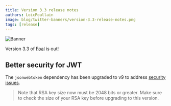 ```yaml
---
title: Version 3.3 release notes
authors: LoicPoullain
image: blog/twitter-banners/version-3.3-release-notes.png
tags: [release]
---
```


![Banner](./assets/version-3.3-is-here/banner.png)

Version 3.3 of [Foal](https://foalts.org/) is out!

<!--truncate-->

## Better security for JWT

The `jsonwebtoken` dependency has been upgraded to v9 to address [security issues](https://github.com/auth0/node-jsonwebtoken/blob/master/CHANGELOG.md#900---2022-12-21).

> Note that RSA key size now must be 2048 bits or greater. Make sure to check the size of your RSA key before upgrading to this version.
